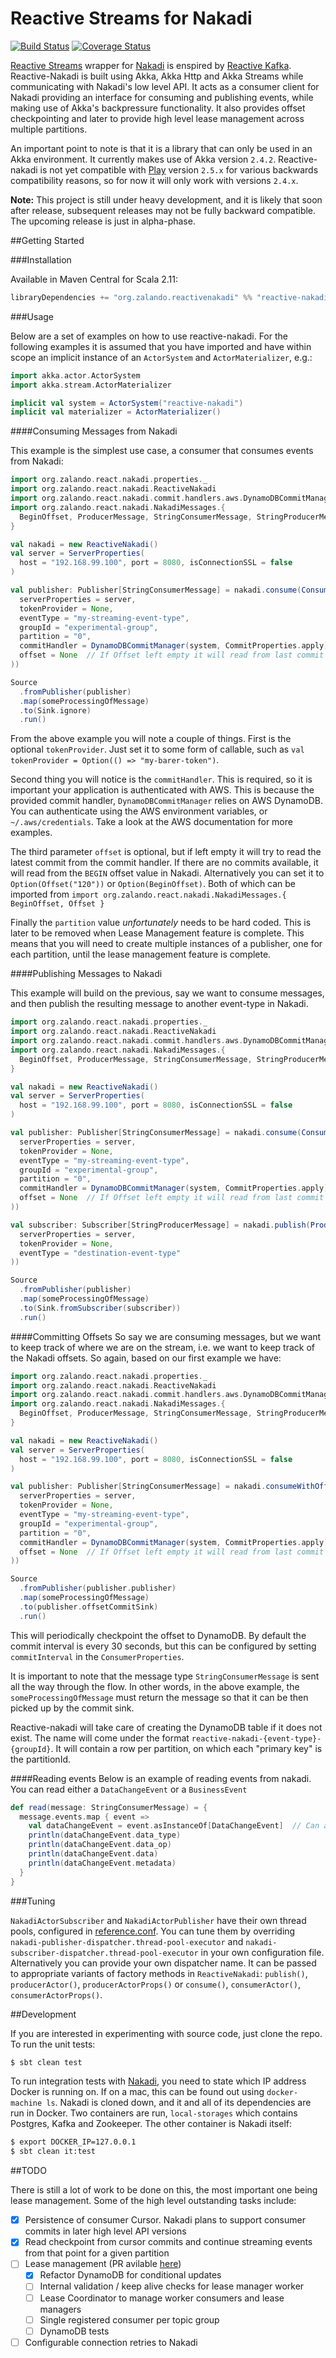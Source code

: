 # Reactive Streams for Nakadi

[![Build Status](https://travis-ci.org/zalando/reactive-nakadi.svg?branch=master)](https://travis-ci.org/zalando/reactive-nakadi) [![Coverage Status](https://coveralls.io/repos/github/zalando/reactive-nakadi/badge.svg?branch=master)](https://coveralls.io/github/zalando/reactive-nakadi?branch=master)

[Reactive Streams](http://www.reactive-streams.org) wrapper for [Nakadi](https://github.com/zalando/nakadi) is enspired by [Reactive Kafka](https://github.com/softwaremill/reactive-kafka). Reactive-Nakadi is built using Akka, Akka Http and Akka Streams while communicating with Nakadi's low level API. It acts as a consumer client for Nakadi providing an interface for consuming and publishing events, while making use of Akka's backpressure functionality. It also provides offset checkpointing and later to provide high level lease management across multiple partitions.

An important point to note is that it is a library that can only be used in an Akka environment. It currently makes use of Akka version `2.4.2`. Reactive-nakadi is not yet compatible with [Play](https://www.playframework.com/) version `2.5.x` for various backwards compatibility reasons, so for now it will only work with versions `2.4.x`.

**Note:** This project is still under heavy development, and it is likely that soon after release, subsequent releases may not be fully backward compatible. The upcoming release is just in alpha-phase.

##Getting Started

###Installation

Available in Maven Central for Scala 2.11:

```scala
libraryDependencies += "org.zalando.reactivenakadi" %% "reactive-nakadi-core" % "0.0.03"
```

###Usage

Below are a set of examples on how to use reactive-nakadi. For the following examples it is assumed that you have imported and have within scope an implicit instance of an `ActorSystem` and `ActorMaterializer`, e.g.:

```scala
import akka.actor.ActorSystem
import akka.stream.ActorMaterializer

implicit val system = ActorSystem("reactive-nakadi")
implicit val materializer = ActorMaterializer()
```

####Consuming Messages from Nakadi

This example is the simplest use case, a consumer that consumes events from Nakadi:

```scala
import org.zalando.react.nakadi.properties._
import org.zalando.react.nakadi.ReactiveNakadi
import org.zalando.react.nakadi.commit.handlers.aws.DynamoDBCommitManager
import org.zalando.react.nakadi.NakadiMessages.{
  BeginOffset, ProducerMessage, StringConsumerMessage, StringProducerMessage
}

val nakadi = new ReactiveNakadi()
val server = ServerProperties(
  host = "192.168.99.100", port = 8080, isConnectionSSL = false
)

val publisher: Publisher[StringConsumerMessage] = nakadi.consume(ConsumerProperties(
  serverProperties = server,
  tokenProvider = None,
  eventType = "my-streaming-event-type",
  groupId = "experimental-group",
  partition = "0",
  commitHandler = DynamoDBCommitManager(system, CommitProperties.apply),
  offset = None  // If Offset left empty it will read from last commit
))

Source
  .fromPublisher(publisher)
  .map(someProcessingOfMessage)
  .to(Sink.ignore)
  .run()
```
From the above example you will note a couple of things. First is the optional `tokenProvider`. Just set it to some form of callable, such as `val tokenProvider = Option(() => "my-barer-token")`.

Second thing you will notice is the `commitHandler`. This is required, so it is important your application is authenticated with AWS. This is because the provided commit handler, `DynamoDBCommitManager` relies on AWS DynamoDB. You can authenticate using the AWS environment variables, or `~/.aws/credentials`. Take a look at the AWS documentation for more examples.

The third parameter `offset` is optional, but if left empty it will try to read the latest commit from the commit handler.  If there are no commits available, it will read from the `BEGIN` offset value in Nakadi. Alternatively you can set it to `Option(Offset("120"))` or `Option(BeginOffset)`. Both of which can be imported from `import org.zalando.react.nakadi.NakadiMessages.{ BeginOffset, Offset }`

Finally the `partition` value *unfortunately* needs to be hard coded. This is later to be removed when Lease Management feature is complete. This means that you will need to create multiple instances of a publisher, one for each partition, until the lease management feature is complete.

####Publishing Messages to Nakadi

This example will build on the previous, say we want to consume messages, and then publish the resulting message to another event-type in Nakadi.

```scala
import org.zalando.react.nakadi.properties._
import org.zalando.react.nakadi.ReactiveNakadi
import org.zalando.react.nakadi.commit.handlers.aws.DynamoDBCommitManager
import org.zalando.react.nakadi.NakadiMessages.{
  BeginOffset, ProducerMessage, StringConsumerMessage, StringProducerMessage
}

val nakadi = new ReactiveNakadi()
val server = ServerProperties(
  host = "192.168.99.100", port = 8080, isConnectionSSL = false
)

val publisher: Publisher[StringConsumerMessage] = nakadi.consume(ConsumerProperties(
  serverProperties = server,
  tokenProvider = None,
  eventType = "my-streaming-event-type",
  groupId = "experimental-group",
  partition = "0",
  commitHandler = DynamoDBCommitManager(system, CommitProperties.apply),
  offset = None  // If Offset left empty it will read from last commit
))

val subscriber: Subscriber[StringProducerMessage] = nakadi.publish(ProducerProperties(
  serverProperties = server,
  tokenProvider = None,
  eventType = "destination-event-type"
))

Source
  .fromPublisher(publisher)
  .map(someProcessingOfMessage)
  .to(Sink.fromSubscriber(subscriber))
  .run()
```

####Committing Offsets
So say we are consuming messages, but we want to keep track of where we are on the stream, i.e. we want to keep track of the Nakadi offsets. So again, based on our first example we have:

```scala
import org.zalando.react.nakadi.properties._
import org.zalando.react.nakadi.ReactiveNakadi
import org.zalando.react.nakadi.commit.handlers.aws.DynamoDBCommitManager
import org.zalando.react.nakadi.NakadiMessages.{
  BeginOffset, ProducerMessage, StringConsumerMessage, StringProducerMessage
}

val nakadi = new ReactiveNakadi()
val server = ServerProperties(
  host = "192.168.99.100", port = 8080, isConnectionSSL = false
)

val publisher: Publisher[StringConsumerMessage] = nakadi.consumeWithOffsetSink(ConsumerProperties(
  serverProperties = server,
  tokenProvider = None,
  eventType = "my-streaming-event-type",
  groupId = "experimental-group",
  partition = "0",
  commitHandler = DynamoDBCommitManager(system, CommitProperties.apply),
  offset = None  // If Offset left empty it will read from last commit
))

Source
  .fromPublisher(publisher.publisher)
  .map(someProcessingOfMessage)
  .to(publisher.offsetCommitSink)
  .run()
```

This will periodically checkpoint the offset to DynamoDB. By default the commit interval is every 30 seconds, but this can be configured by setting `commitInterval` in the `ConsumerProperties`.

It is important to note that the message type `StringConsumerMessage` is sent all the way through the flow. In other words, in the above example, the `someProcessingOfMessage` must return the message so that it can be then picked up by the commit sink.

Reactive-nakadi will take care of creating the DynamoDB table if it does not exist. The name will come under the format `reactive-nakadi-{event-type}-{groupId}`. It will contain a row per partition, on which each "primary key" is the partitionId.

####Reading events
Below is an example of reading events from nakadi. You can read either a `DataChangeEvent` or a `BusinessEvent`

```scala
def read(message: StringConsumerMessage) = {
  message.events.map { event =>
    val dataChangeEvent = event.asInstanceOf[DataChangeEvent]  // Can also be read as instance of BusinessEvent
    println(dataChangeEvent.data_type)
    println(dataChangeEvent.data_op)
    println(dataChangeEvent.data)
    println(dataChangeEvent.metadata)
  }
}
```

###Tuning

`NakadiActorSubscriber` and `NakadiActorPublisher` have their own thread pools, configured in [reference.conf](https://github.com/zalando/reactive-nakadi/blob/master/src/main/resources/reference.conf).
You can tune them by overriding `nakadi-publisher-dispatcher.thread-pool-executor` and
`nakadi-subscriber-dispatcher.thread-pool-executor` in your own configuration file.
Alternatively you can provide your own dispatcher name. It can be passed to appropriate variants of factory methods in
`ReactiveNakadi`: `publish()`, `producerActor()`, `producerActorProps()` or `consume()`, `consumerActor()`, `consumerActorProps()`.


##Development

If you are interested in experimenting with source code, just clone the repo. To run the unit tests:
```bash
$ sbt clean test
```

To run integration tests with [Nakadi](https://github.com/zalando/nakadi), you need to state which IP address Docker is running on. If on a mac, this can be found out using `docker-machine ls`. Nakadi is cloned down, and it and all of its dependencies are run in Docker. Two containers are run, `local-storages` which contains Postgres, Kafka and Zookeeper. The other container is Nakadi itself:
```bash
$ export DOCKER_IP=127.0.0.1
$ sbt clean it:test
```

##TODO

There is still a lot of work to be done on this, the most important one being lease management. Some of the high level outstanding tasks include:

- [x] Persistence of consumer Cursor. Nakadi plans to support consumer commits in later high level API versions
- [x] Read checkpoint from cursor commits and continue streaming events from that point for a given partition
- [ ] Lease management (PR avilable [here](https://github.com/zalando/reactive-nakadi/pull/6))
  - [x] Refactor DynamoDB for conditional updates
  - [ ] Internal validation / keep alive checks for lease manager worker
  - [ ] Lease Coordinator to manage worker consumers and lease managers
  - [ ] Single registered consumer per topic group
  - [ ] DynamoDB tests
- [ ] Configurable connection retries to Nakadi
